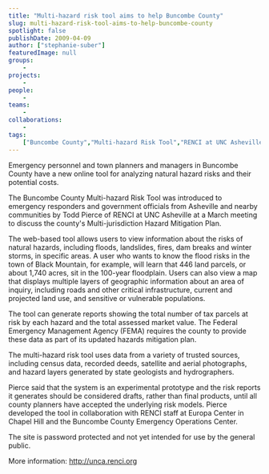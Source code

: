 ```yaml
---
title: "Multi-hazard risk tool aims to help Buncombe County"
slug: multi-hazard-risk-tool-aims-to-help-buncombe-county
spotlight: false
publishDate: 2009-04-09
author: ["stephanie-suber"]
featuredImage: null
groups:
    - 
projects:
    - 
people:
    - 
teams: 
    - 
collaborations:
    - 
tags:
    ["Buncombe County","Multi-hazard Risk Tool","RENCI at UNC Asheville"]
---
```

Emergency personnel and town planners and managers in Buncombe County have a new online tool for analyzing natural hazard risks and their potential costs.

The Buncombe County Multi-hazard Risk Tool was introduced to emergency responders and government officials from Asheville and nearby communities by Todd Pierce of RENCI at UNC Asheville at a March meeting to discuss the county's Multi-jurisdiction Hazard Mitigation Plan. 

The web-based tool allows users to view information about the risks of natural hazards, including floods, landslides, fires, dam breaks and winter storms, in specific areas. A user who wants to know the flood risks in the town of Black Mountain, for example, will learn that 446 land parcels, or about 1,740 acres, sit in the 100-year floodplain. Users can also view a map that displays multiple layers of geographic information about an area of inquiry, including roads and other critical infrastructure, current and projected land use, and sensitive or vulnerable populations.

The tool can generate reports showing the total number of tax parcels at risk by each hazard and the total assessed market value. The Federal Emergency Management Agency (FEMA) requires the county to provide these data as part of its updated hazards mitigation plan.

The multi-hazard risk tool uses data from a variety of trusted sources, including census data, recorded deeds, satellite and aerial photographs, and hazard layers generated by state geologists and hydrographers.

Pierce said that the system is an experimental prototype and the risk reports it generates should be considered drafts, rather than final products, until all county planners have accepted the underlying risk models. Pierce developed the tool in collaboration with RENCI staff at Europa Center in Chapel Hill and the Buncombe County Emergency Operations Center.

The site is password protected and not yet intended for use by the general public.

More information: <a href="http://unca.renci.org" target="_blank">http://unca.renci.org</a>
